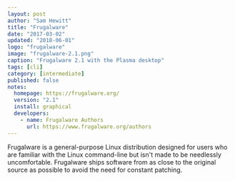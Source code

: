 ```yaml
---
layout: post
author: "Sam Hewitt"
title: "Frugalware"
date: "2017-03-02"
updated: "2018-06-01"
logo: "frugalware"
image: "frugalware-2.1.png"
caption: "Frugalware 2.1 with the Plasma desktop"
tags: [cli]
category: [intermediate]
published: false
notes:
  homepage: https://frugalware.org/
  version: "2.1"
  install: graphical
  developers:
    - name: Frugalware Authors
      url: https://www.frugalware.org/authors
---
```


Frugalware is a general-purpose Linux distribution designed for users who are familiar with the Linux command-line but isn't made to be needlessly uncomfortable. Frugalware ships software from as close to the original source as possible to avoid the need for constant patching.